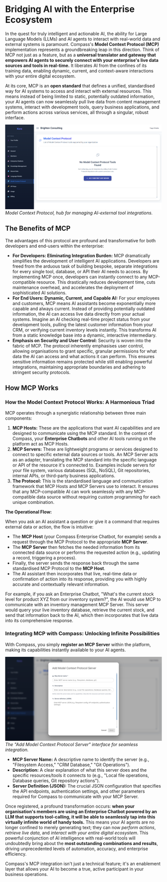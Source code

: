 # **Bridging AI with the Enterprise Ecosystem**

In the quest for truly intelligent and actionable AI, the ability for Large Language Models (LLMs) and AI agents to interact with real-world data and external systems is paramount. Compass's **Model Context Protocol (MCP)** implementation represents a groundbreaking leap in this direction. Think of MCP not just as a feature, but as a **universal translator and gateway that empowers AI agents to securely connect with your enterprise's live data sources and tools in real-time.** It liberates AI from the confines of its training data, enabling dynamic, current, and context-aware interactions with your entire digital ecosystem.

At its core, MCP is an **open standard** that defines a unified, standardised way for AI systems to access and interact with external resources. This means instead of being limited to static, potentially outdated information, your AI agents can now seamlessly pull live data from content management systems, interact with development tools, query business applications, and perform actions across various services, all through a singular, robust interface.

![image.png](./assets/mcp.png)
*Model Context Protocol, hub for managing AI-external tool integrations.*

## **The Benefits of MCP**

The advantages of this protocol are profound and transformative for both developers and end-users within the enterprise:

  * **For Developers: Eliminating Integration Burden:** MCP dramatically simplifies the development of intelligent AI applications. Developers are freed from the arduous task of building bespoke, separate integrations for every single tool, database, or API their AI needs to access. By implementing MCP once, developers can instantly connect to any MCP-compatible resource. This drastically reduces development time, cuts maintenance overhead, and accelerates the deployment of sophisticated AI solutions.
  * **For End Users: Dynamic, Current, and Capable AI:** For your employees and customers, MCP means AI assistants become exponentially more capable and always current. Instead of providing potentially outdated information, the AI can access live data directly from your actual systems. Imagine an AI checking real-time project status from your development tools, pulling the latest customer information from your CRM, or verifying current inventory levels instantly. This transforms AI from a static knowledge base into a dynamic, interactive intermediary.
  * **Emphasis on Security and User Control:** Security is woven into the fabric of MCP. The protocol inherently emphasises user control, allowing organisations to grant specific, granular permissions for what data the AI can access and what actions it can perform. This ensures sensitive information remains protected while still enabling powerful integrations, maintaining appropriate boundaries and adhering to stringent security protocols.

## **How MCP Works**
### **How the Model Context Protocol Works: A Harmonious Triad**

MCP operates through a synergistic relationship between three main components:

1.  **MCP Hosts:** These are the applications that want AI capabilities and are designed to communicate using the MCP standard. In the context of Compass, your **Enterprise Chatbots** and other AI tools running on the platform act as MCP Hosts.
2.  **MCP Servers:** These are lightweight programs or services designed to connect to specific external data sources or tools. An MCP Server acts as an adapter, translating the MCP standard into the specific language or API of the resource it's connected to. Examples include servers for your file system, various databases (SQL, NoSQL), Git repositories, internal APIs, or third-party business applications.
3.  **The Protocol:** This is the standardised language and communication framework that MCP Hosts and MCP Servers use to interact. It ensures that any MCP-compatible AI can work seamlessly with any MCP-compatible data source without requiring custom programming for each unique combination.

**The Operational Flow:**

When you ask an AI assistant a question or give it a command that requires external data or action, the flow is intuitive:

  * The **MCP Host** (your Compass Enterprise Chatbot, for example) sends a request through the MCP Protocol to the appropriate **MCP Server**.
  * The **MCP Server** then fetches the needed information from its connected data source or performs the requested action (e.g., updating a record, triggering a process).
  * Finally, the server sends the response back through the same standardised MCP Protocol to the **MCP Host**.
  * The AI assistant then incorporates that live, real-time data or confirmation of action into its response, providing you with highly accurate and contextually relevant information.

For example, if you ask an Enterprise Chatbot, "What's the current stock level for product XYZ from our inventory system?", the AI would use MCP to communicate with an inventory management MCP Server. This server would query your live inventory database, retrieve the current stock, and send that information back to the AI, which then incorporates that live data into its comprehensive response.

### **Integrating MCP with Compass: Unlocking Infinite Possibilities**

With Compass, you simply **register an MCP Server** within the platform, making its capabilities instantly available to your AI agents.

![image.png](./assets/mcp-add.png)
*The "Add Model Context Protocol Server" interface for seamless integration.*

  * **MCP Server Name:** A descriptive name to identify the server (e.g., "Filesystem Access," "CRM Database," "Git Operations").
  * **Description:** A clear explanation of what this server does and the specific resources/tools it connects to (e.g., "Local file operations, Database queries, Git repository actions").
  * **Server Definition (JSON):** The crucial JSON configuration that specifies the API endpoints, authentication settings, and other parameters required for Compass to communicate with your MCP Server.

Once registered, a profound transformation occurs: **when your organisation's members are using an Enterprise Chatbot powered by an LLM that supports tool-calling, it will be able to seamlessly tap into this virtually infinite world of handy tools.** This means your AI agents are no longer confined to merely generating text; they can now *perform actions*, *retrieve live data*, and *interact with your entire digital ecosystem*. This powerful conjunction of AI intelligence with real-world tools will undoubtedly bring about the **most outstanding combinations and results**, driving unprecedented levels of automation, accuracy, and enterprise efficiency.

Compass's MCP integration isn't just a technical feature; it's an enablement layer that allows your AI to become a true, active participant in your business operations.
